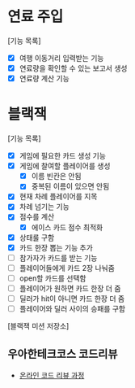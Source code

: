 # 연료 주입
[기능 목록]
- [X] 여행 이동거리 입력받는 기능
- [X] 연료량을 확인할 수 있는 보고서 생성
- [X] 연료량 계산 기능

# 블랙잭
[기능 목록]
- [x] 게임에 필요한 카드 생성 기능
- [x] 게임에 찰여할 플레이어를 생성
  - [x] 이름 빈칸은 안됨
  - [x] 중복된 이름이 있으면 안됨
- [x] 현재 차례 플레이어를 지목
- [x] 차례 넘기는 기능
- [x] 점수를 계산
  - [x] 에이스 카드 점수 최적화
- [x] 상태룰 구함
- [x] 카드 한장 뽑는 기능 추가
- [ ] 참가자가 카드를 받는 기능
- [ ] 플레이어들에게 카드 2장 나눠줌
- [ ] open할 카드를 선택함
- [ ] 플레이어가 원하면 카드 한장 더 줌
- [ ] 딜러가 hit이 아니면 카드 한장 더 줌
- [ ] 플레이어와 딜러 사이의 승패를 구함

[블랙잭 미션 저장소]

## 우아한테크코스 코드리뷰

- [온라인 코드 리뷰 과정](https://github.com/woowacourse/woowacourse-docs/blob/master/maincourse/README.md)

